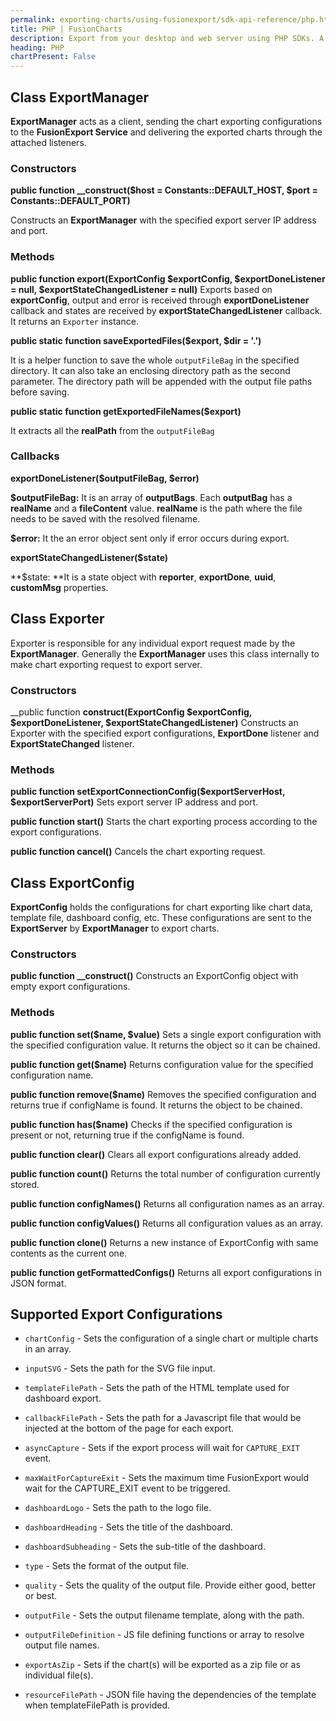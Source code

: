 ```yaml
---
permalink: exporting-charts/using-fusionexport/sdk-api-reference/php.html
title: PHP | FusionCharts
description: Export from your desktop and web server using PHP SDKs. A complete list of API reference.
heading: PHP
chartPresent: False
---
```


## Class ExportManager

__ExportManager__ acts as a client, sending the chart exporting configurations to the __FusionExport Service__ and delivering the exported charts through the attached listeners.

### Constructors

**public function __construct($host = Constants::DEFAULT_HOST, $port = Constants::DEFAULT_PORT)**

Constructs an __ExportManager__ with the specified export server IP address and port.

### Methods

**public function export(ExportConfig $exportConfig, $exportDoneListener = null, $exportStateChangedListener = null)**
Exports based on **exportConfig**, output and error is received through __exportDoneListener__ callback and states are received by __exportStateChangedListener__ callback.
It returns an `Exporter` instance.

**public static function saveExportedFiles($export, $dir = '.')**

It is a helper function to save the whole `outputFileBag` in the specified directory. It can also take an enclosing directory path as the second parameter. The directory path will be appended with the output file paths before saving.

**public static function getExportedFileNames($export)**

It extracts all the __realPath__ from the `outputFileBag`

### Callbacks

**exportDoneListener($outputFileBag, $error)**

**$outputFileBag:** It is an array of **outputBags**. Each **outputBag** has a **realName** and a **fileContent** value. **realName** is the path where the file needs to be saved with the resolved filename.

**$error:** It the an error object sent only if error occurs during export.

**exportStateChangedListener($state)**

**$state: **It is a state object with **reporter**, **exportDone**, **uuid**, **customMsg** properties.

## Class Exporter

Exporter is responsible for any individual export request made by the __ExportManager__. Generally the __ExportManager__ uses this class internally to make chart exporting request to export server.

### Constructors

__public function __construct(ExportConfig $exportConfig, $exportDoneListener, $exportStateChangedListener)__
Constructs an Exporter with the specified export configurations, __ExportDone__ listener and __ExportStateChanged__ listener.

### Methods

**public function setExportConnectionConfig($exportServerHost, $exportServerPort)**
Sets export server IP address and port.

**public function start()**
Starts the chart exporting process according to the export configurations.

**public function cancel()**
Cancels the chart exporting request.

## Class ExportConfig

**ExportConfig** holds the configurations for chart exporting like chart data, template file, dashboard config, etc. These configurations are sent to the **ExportServer** by **ExportManager** to export charts.

### Constructors

**public function __construct()**
Constructs an ExportConfig object with empty export configurations.

### Methods

**public function set($name, $value)**
Sets a single export configuration with the specified configuration value. It returns the object so it can be chained.

**public function get($name)**
Returns configuration value for the specified configuration name.

**public function remove($name)**
Removes the specified configuration and returns true if configName is found. It returns the object to be chained.

**public function has($name)**
Checks if the specified configuration is present or not, returning true if the configName is found.

**public function clear()**
Clears all export configurations already added.

**public function count()**
Returns the total number of configuration currently stored.

**public function configNames()**
Returns all configuration names as an array.

**public function configValues()**
Returns all configuration values as an array.

**public function clone()**
Returns a new instance of ExportConfig with same contents as the current one.

**public function getFormattedConfigs()**
Returns all export configurations in JSON format.

## Supported Export Configurations

* `chartConfig` - Sets the configuration of a single chart or multiple charts in an array.

* `inputSVG` - Sets the path for the SVG file input.

* `templateFilePath` - Sets the path of the HTML template used for dashboard export.

* `callbackFilePath` - Sets the path for a Javascript file that would be injected at the bottom of the page for each export.

* `asyncCapture` - Sets if the export process will wait for `CAPTURE_EXIT` event.

* `maxWaitForCaptureExit` - Sets the maximum time FusionExport would wait for the CAPTURE_EXIT event to be triggered.

* `dashboardLogo` - Sets the path to the logo file.

* `dashboardHeading` - Sets the title of the dashboard.

* `dashboardSubheading` - Sets the sub-title of the dashboard.

* `type` - Sets the format of the output file.

* `quality` - Sets the quality of the output file. Provide either good, better or best.

* `outputFile` - Sets the output filename template, along with the path.

* `outputFileDefinition` - JS file defining functions or array to resolve output file names.

* `exportAsZip` - Sets if the chart(s) will be exported as a zip file or as individual file(s).

* `resourceFilePath` - JSON file having the dependencies of the template when templateFilePath is provided.